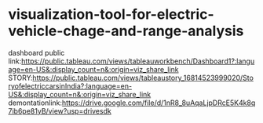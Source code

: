 # visualization-tool-for-electric-vehicle-chage-and-range-analysis
dashboard public link:https://public.tableau.com/views/tableauworkbench/Dashboard1?:language=en-US&:display_count=n&:origin=viz_share_link
STORY:https://public.tableau.com/views/tableaustory_16814523999020/StoryofelectriccarsinIndia?:language=en-US&:display_count=n&:origin=viz_share_link
demontationlink:https://drive.google.com/file/d/1nR8_8uAqaLjpDRcE5K4k8q7ib6pe81yB/view?usp=drivesdk
